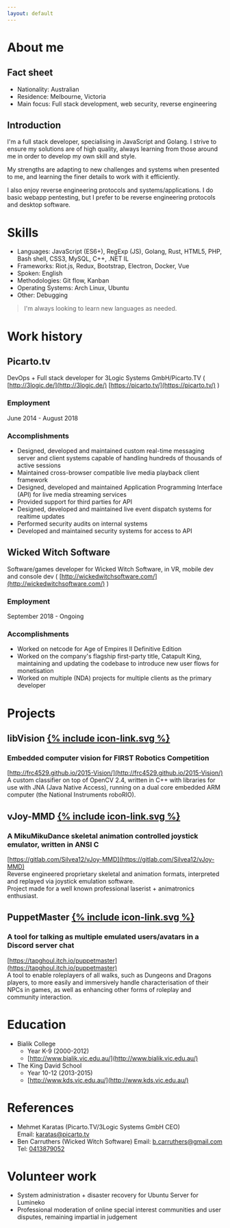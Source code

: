 ```yaml
---
layout: default
---
```

About me
========

## Fact sheet
- Nationality: Australian
- Residence: Melbourne, Victoria
- Main focus: Full stack development, web security, reverse engineering

## Introduction
I'm a full stack developer, specialising in JavaScript and Golang. I strive to ensure my solutions are of high quality, always learning from those around me in order to develop my own skill and style.

My strengths are adapting to new challenges and systems when presented to me, and learning the finer details to work with it efficiently.

I also enjoy reverse engineering protocols and systems/applications. I do basic webapp pentesting, but I prefer to be reverse engineering protocols and desktop software.

Skills
======

- Languages: JavaScript (ES6+), RegExp (JS), Golang, Rust, HTML5, PHP, Bash shell, CSS3, MySQL, C++, .NET IL
- Frameworks: Riot.js, Redux, Bootstrap, Electron, Docker, Vue
- Spoken: English
- Methodologies: Git flow, Kanban
- Operating Systems: Arch Linux, Ubuntu
- Other: Debugging

> I'm always looking to learn new languages as needed.

Work history
============

## Picarto.tv
DevOps + Full stack developer for 3Logic Systems GmbH/Picarto.TV ( [http://3logic.de/](http://3logic.de/) [https://picarto.tv/](https://picarto.tv/) )

### Employment
June 2014 - August 2018

### Accomplishments
- Designed, developed and maintained custom real-time messaging server and client systems capable of handling hundreds of thousands of active sessions
- Maintained cross-browser compatible live media playback client framework
- Designed, developed and maintained Application Programming Interface (API) for live media streaming services
- Provided support for third parties for API
- Designed, developed and maintained live event dispatch systems for realtime updates
- Performed security audits on internal systems
- Developed and maintained security systems for access to API

## Wicked Witch Software
Software/games developer for Wicked Witch Software, in VR, mobile dev and console dev ( [http://wickedwitchsoftware.com/](http://wickedwitchsoftware.com/) )

### Employment
September 2018 - Ongoing

### Accomplishments
- Worked on netcode for Age of Empires II Definitive Edition
- Worked on the company's flagship first-party title, Catapult King, maintaining and updating the codebase to introduce new user flows for monetisation
- Worked on multiple (NDA) projects for multiple clients as the primary developer

Projects
========

## libVision <span class="hide-print">[{% include icon-link.svg %}](http://frc4529.github.io/2015-Vision/)</span>
### Embedded computer vision for FIRST Robotics Competition
<span class="hide-screen">[http://frc4529.github.io/2015-Vision/](http://frc4529.github.io/2015-Vision/)<br></span>
A custom classifier on top of OpenCV 2.4, written in C++ with libraries for use with JNA (Java Native Access), running on a dual core embedded ARM computer (the National Instruments roboRIO).

## vJoy-MMD <span class="hide-print">[{% include icon-link.svg %}](https://gitlab.com/Silvea12/vJoy-MMD)</span>
### A MikuMikuDance skeletal animation controlled joystick emulator, written in ANSI C
<span class="hide-screen">[https://gitlab.com/Silvea12/vJoy-MMD](https://gitlab.com/Silvea12/vJoy-MMD)<br></span>
Reverse engineered proprietary skeletal and animation formats, interpreted and replayed via joystick emulation software.  
Project made for a well known professional laserist + animatronics enthusiast.

## PuppetMaster <span class="hide-print">[{% include icon-link.svg %}](https://tapghoul.itch.io/puppetmaster)</span>
### A tool for talking as multiple emulated users/avatars in a Discord server chat
<span class="hide-screen">[https://tapghoul.itch.io/puppetmaster](https://tapghoul.itch.io/puppetmaster)<br></span>
A tool to enable roleplayers of all walks, such as Dungeons and Dragons players, to more easily and immersively handle characterisation of their NPCs in games, as well as enhancing other forms of roleplay and community interaction.

Education
=========

- Bialik College
  - Year K-9 (2000-2012)
  - [http://www.bialik.vic.edu.au/](http://www.bialik.vic.edu.au/)
- The King David School
  - Year 10-12 (2013-2015)
  - [http://www.kds.vic.edu.au/](http://www.kds.vic.edu.au/)

References
==========

- Mehmet Karatas (Picarto.TV/3Logic Systems GmbH CEO)  
  Email: [karatas@picarto.tv](mailto:karatas@picarto.tv)
- Ben Carruthers (Wicked Witch Software)
  Email: [b.carruthers@gmail.com](mailto:b.carruthers@gmail.com)
  Tel: [0413879052](tel:+61413879052)

Volunteer work
==============

- System administration + disaster recovery for Ubuntu Server for Lumineko
- Professional moderation of online special interest communities and user disputes, remaining impartial in judgement
